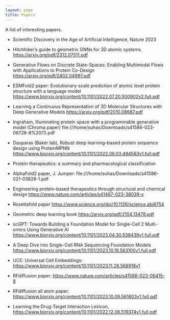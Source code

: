 ```yaml
---
layout: page
title: Papers
---
```

A list of interesting papers.

- Scientific Discovery in the Age of Artificial Intelligence, Nature 2023

- Hitchhiker’s guide to geometric GNNs for 3D atomic systems https://arxiv.org/pdf/2312.07511.pdf

- Generative Flows on Discrete State-Spaces: Enabling Multimodal Flows with Applications to Protein Co-Design https://arxiv.org/pdf/2402.04997.pdf

- ESMFold2 paper: Evolutionary-scale prediction of atomic level protein structure with a language model https://www.biorxiv.org/content/10.1101/2022.07.20.500902v2.full.pdf

- Learning a Continuous Representation of 3D Molecular Structures with Deep Generative Models https://arxiv.org/pdf/2010.08687.pdf

- Ingraham, Illuminating protein space with a programmable generative model (Chroma paper) file:///home/suhas/Downloads/s41586-023-06728-8%20(1).pdf

- Dauparas (Baker lab), Robust deep learning–based protein sequence design using ProteinMPNN https://www.biorxiv.org/content/10.1101/2022.06.03.494563v1.full.pdf

- Protein therapeutics: a summary and pharmacological classification

- AlphaFold2 paper, J. Jumper: file:///home/suhas/Downloads/s41586-021-03828-1.pdf

- Engineering protein-based therapeutics through structural and chemical design https://www.nature.com/articles/s41467-023-38039-x

- Rosettafold paper  https://www.science.org/doi/10.1126/science.abj8754

- Geometric deep learning book https://arxiv.org/pdf/2104.13478.pdf

- scGPT: Towards Building a Foundation Model for Single-Cell 2 Multi-omics Using Generative AI https://www.biorxiv.org/content/10.1101/2023.04.30.538439v1.full.pdf

- A Deep Dive into Single-Cell RNA Sequencing Foundation Models https://www.biorxiv.org/content/10.1101/2023.10.19.563100v1.full.pdf

- UCE: Universal Cell Embeddings: https://www.biorxiv.org/content/10.1101/2023.11.28.568918v1

- RFdiffusion paper: https://www.nature.com/articles/s41586-023-06415-8

- RFdiffusion all atom paper: https://www.biorxiv.org/content/10.1101/2023.10.09.561603v1.full.pdf

- Learning the Drug-Target Interaction Lexicon, https://www.biorxiv.org/content/10.1101/2022.12.06.519374v1.full.pdf



